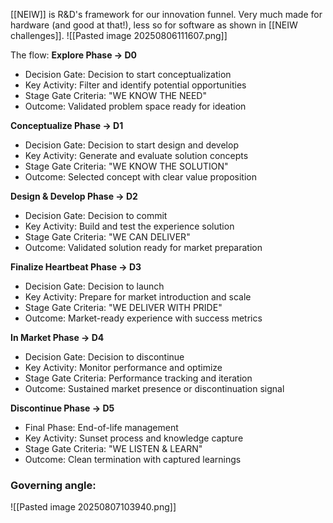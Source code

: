 [[NEIW]] is R&D's framework for our innovation funnel. Very much made for hardware (and good at that!), less so for software as shown in [[NEIW challenges]].
![[Pasted image 20250806111607.png]]



The flow:
**Explore Phase → D0**

- Decision Gate: Decision to start conceptualization
- Key Activity: Filter and identify potential opportunities
- Stage Gate Criteria: "WE KNOW THE NEED"
- Outcome: Validated problem space ready for ideation

**Conceptualize Phase → D1**

- Decision Gate: Decision to start design and develop
- Key Activity: Generate and evaluate solution concepts
- Stage Gate Criteria: "WE KNOW THE SOLUTION"
- Outcome: Selected concept with clear value proposition

**Design & Develop Phase → D2**

- Decision Gate: Decision to commit
- Key Activity: Build and test the experience solution
- Stage Gate Criteria: "WE CAN DELIVER"
- Outcome: Validated solution ready for market preparation

**Finalize Heartbeat Phase → D3**

- Decision Gate: Decision to launch
- Key Activity: Prepare for market introduction and scale
- Stage Gate Criteria: "WE DELIVER WITH PRIDE"
- Outcome: Market-ready experience with success metrics

**In Market Phase → D4**

- Decision Gate: Decision to discontinue
- Key Activity: Monitor performance and optimize
- Stage Gate Criteria: Performance tracking and iteration
- Outcome: Sustained market presence or discontinuation signal

**Discontinue Phase → D5**

- Final Phase: End-of-life management
- Key Activity: Sunset process and knowledge capture
- Stage Gate Criteria: "WE LISTEN & LEARN"
- Outcome: Clean termination with captured learnings

### Governing angle:
![[Pasted image 20250807103940.png]]
